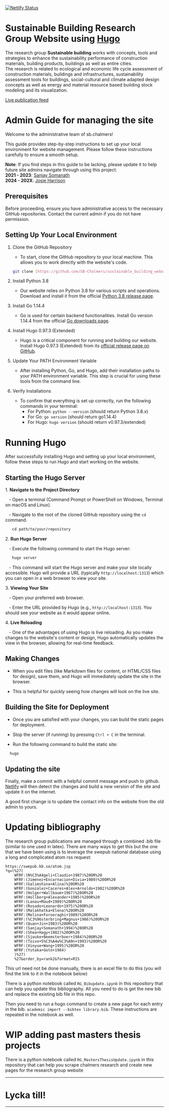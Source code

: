 [![Netlify Status](https://api.netlify.com/api/v1/badges/1862fcac-06ca-4df3-a311-0ead34a6bbb4/deploy-status)](https://app.netlify.com/sites/sustainable-building/deploys)
# Sustainable Building  Research Group Website using [Hugo](https://github.com/gohugoio/hugo)

The research group **Sustainable building** works with concepts, tools and strategies to 
enhance the sustainability performance of construction materials, building products, 
buildings as well as entire cities.  
The research is related to ecological and economic
life cycle assessment of construction materials, buildings and infrastructures, 
sustainability assessment tools for buildings, social-cultural and climate adapted 
design concepts as well as energy and material resource based building stock modeling 
and its visualization. 

[Live publication feed](https://swepub.kb.se/atom.jsp?q=(%27(WFRF:(N%C3%A4geli+Claudio+1987)%20OR%20WFRF:(Jimenez+Encarnacion+Divia+1989)%20OR%20WFRF:(Galimshina+Alina)%20OR%20WFRF:(Gonzalez+Caceres+Alex+Arnoldo+1982)%20OR%20WFRF:(Holger+Wallbaum+1967)%20OR%20WFRF:(Hollberg+Alexander+1985)%20OR%20WFRF:(Lanau+Maud+1989)%20OR%20WFRF:(Rosado+Leonardo+1975)%20OR%20WFRF:(Malakhatka+Elena)%20OR%20WFRF:(Melina+Forooraghi+1989)%20OR%20WFRF:(%C3%96sterbring+Magnus+1986)%20OR%20WFRF:(Quan+Jin+1983)%20OR%20WFRF:(Sanjay+Somanath+1994)%20OR%20WFRF:(Shea+Hagy+1982)%20OR%20WFRF:(Sjouke+Beemsterboer+1984)%20OR%20WFRF:(Toivo+S%C3%A4w%C3%A9n+1993)%20OR%20WFRF:(Xinyue+Wang+1995)%20OR%20WFRF:(Yutaka+Goto+1984))%27)%27&order_by=rank2&format=RIS)


Admin Guide for managing the site
=====================================================
Welcome to the administrative team of sb.chalmers!  

 This guide provides step-by-step instructions to set up your local environment for website management. Please follow these instructions carefully to ensure a smooth setup.

**Note**: If you find steps in this guide to be lacking, please update it to help future site admins navigate through using this project.  
**2021 - 2023**: [Sanjay Somanath](mailto:sanjay.somanath@chalmers.se)  
**2024 - 202X**: [Josie Harrison](mailto:josie@chalmers.se)  

Prerequisites
-------------

Before proceeding, ensure you have administrative access to the necessary GitHub repositories. Contact the current admin if you do not have permission.

Setting Up Your Local Environment
---------------------------------

1.  Clone the GitHub Repository

    -   To start, clone the GitHub repository to your local machine. This allows you to work directly with the website's code.

    
    ```bash
    git clone [https://github.com/SB-Chalmers/sustainable_building_website.git]
    ```

2.  Install Python 3.8

    -   Our website relies on Python 3.8 for various scripts and operations. Download and install it from the official [Python 3.8 release page](https://www.python.org/downloads/release/python-380/).
3.  Install Go 1.14.4

    -   Go is used for certain backend functionalities. Install Go version 1.14.4 from the official [Go downloads page](https://go.dev/dl/).
4.  Install Hugo 0.97.3 (Extended)

    -   Hugo is a critical component for running and building our website. Install Hugo 0.97.3 (Extended) from its [official release page on GitHub](https://github.com/gohugoio/hugo/releases/tag/v0.97.3).
5.  Update Your PATH Environment Variable

    -   After installing Python, Go, and Hugo, add their installation paths to your PATH environment variable. This step is crucial for using these tools from the command line.
6.  Verify Installations

    -   To confirm that everything is set up correctly, run the following commands in your terminal:
        -   For Python: `python --version` (should return Python 3.8.x)
        -   For Go: `go version` (should return go1.14.4)
        -   For Hugo: `hugo version` (should return v0.97.3/extended)

# Running Hugo

After successfully installing Hugo and setting up your local environment, follow these steps to run Hugo and start working on the website.

## Starting the Hugo Server

1\. **Navigate to the Project Directory**

   - Open a terminal (Command Prompt or PowerShell on Windows, Terminal on macOS and Linux).

   - Navigate to the root of the cloned GitHub repository using the `cd` command.
```bash
   cd path/to/your/repository
```

2\. **Run Hugo Server**

   - Execute the following command to start the Hugo server:

```bash
   hugo server
```

   - This command will start the Hugo server and make your site locally accessible. Hugo will provide a URL (typically `http://localhost:1313`) which you can open in a web browser to view your site.

3\. **Viewing Your Site**

   - Open your preferred web browser.

   - Enter the URL provided by Hugo (e.g., `http://localhost:1313`). You should see your website as it would appear online.

4\. **Live Reloading**

   - One of the advantages of using Hugo is live reloading. As you make changes to the website's content or design, Hugo automatically updates the view in the browser, allowing for real-time feedback.

## Making Changes

- When you edit files (like Markdown files for content, or HTML/CSS files for design), save them, and Hugo will immediately update the site in the browser.

- This is helpful for quickly seeing how changes will look on the live site.

## Building the Site for Deployment

- Once you are satisfied with your changes, you can build the static pages for deployment.

- Stop the server (if running) by pressing `Ctrl + C` in the terminal.

- Run the following command to build the static site:
```bash
  hugo
```

## Updating the site
Finally, make a commit with a helpful commit message and push to github.  
[Netlify](https://app.netlify.com/sites/sustainable-building/deploys) will then detect the changes and build a new version of the site and update it on the internet.

A good first change is to update the contact info on the website from the old admin to yours.

# Updating bibliography

The research group publications are managed through a combined .bib file (similar to one used in latex). There are many ways to get this but the one that we have been using is to leverage the swepub national database using a long and complicated atom rss request:

```
https://swepub.kb.se/atom.jsp
?q=(%27(
    WFRF:(N%C3%A4geli+Claudio+1987)%20OR%20
    WFRF:(Jimenez+Encarnacion+Divia+1989)%20OR%20
    WFRF:(Galimshina+Alina)%20OR%20
    WFRF:(Gonzalez+Caceres+Alex+Arnoldo+1982)%20OR%20
    WFRF:(Holger+Wallbaum+1967)%20OR%20
    WFRF:(Hollberg+Alexander+1985)%20OR%20
    WFRF:(Lanau+Maud+1989)%20OR%20
    WFRF:(Rosado+Leonardo+1975)%20OR%20
    WFRF:(Malakhatka+Elena)%20OR%20
    WFRF:(Melina+Forooraghi+1989)%20OR%20
    WFRF:(%C3%96sterbring+Magnus+1986)%20OR%20
    WFRF:(Quan+Jin+1983)%20OR%20
    WFRF:(Sanjay+Somanath+1994)%20OR%20
    WFRF:(Shea+Hagy+1982)%20OR%20
    WFRF:(Sjouke+Beemsterboer+1984)%20OR%20
    WFRF:(Toivo+S%C3%A4w%C3%A9n+1993)%20OR%20
    WFRF:(Xinyue+Wang+1995)%20OR%20
    WFRF:(Yutaka+Goto+1984)
    )%27)
    %27&order_by=rank2&format=RIS
```
This url need not be done manually, there is an excel file to do this (you will find the link to it in the notebook below)

There is a python notebook called `RG_Bibupdate.ipynb` in this repository that can help you update this bibliography. All you need to do is get the new bib and replace the existing bib file in this repo.

Then you need to run a hugo command to create a new page for each entry in the bib.
`academic import --bibtex library.bib`. These instructions are repeated in the notebook as well.

# WIP adding past masters thesis projects
There is a python notebook called `RG_MastersThesisUpdate.ipynb` in this repository that can help you scrape chalmers research and create new pages for the research group website


---

# Lycka till!

---